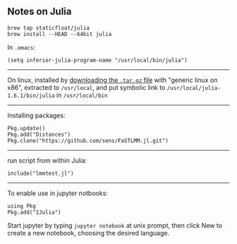 ## Notes on Julia

```
brew tap staticfloat/julia
brew install --HEAD --64bit julia
```

In `.emacs`:

```
(setq inferior-julia-program-name "/usr/local/bin/julia")
```

---

On linux, installed by [downloading the `.tar.gz`
file](https://julialang.org/downloads/) with "generic linux on x86",
extracted to `/usr/local`, and put symbolic link to
`/usr/local/julia-1.6.1/bin/julia` in `/usr/local/bin`

---

Installing packages:

```
Pkg.update()
Pkg.add("Distances")
Pkg.clone("https://github.com/sens/FaSTLMM.jl.git")
```

---

run script from within Julia:

```
include("lmmtest.jl")
```

---

To enable use in jupyter notbooks:

```
using Pkg
Pkg.add("IJulia")
```

Start jupyter by typing `jupyter notebook` at unix prompt, then click
New to create a new notebook, choosing the desired language.
